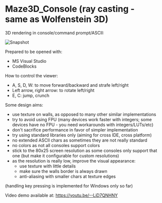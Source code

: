 # Maze3D_Console (ray casting - same as Wolfenstein 3D)
3D rendering in console/command prompt/ASCII:

![Snapshot](/Snapshot.gif)

Prepared to be opened with:
- MS Visual Studio
- CodeBlocks

How to control the viewer:
- A, S, D, W: to move forward/backward and strafe left/right
- Left arrow, right arrow: to rotate left/right
- E, C: jump, crunch

Some design aims:
- use texture on walls, as opposed to many other similar implementations
- try to avoid using FPU (many devices work faster with integers; some devices have no FPU - you need workarounds with integers/LUTs/etc)
- don't sacrifice performance in favor of simpler implementation
- try using standard libraries only (aiming for cross IDE, cross platform)
- no extended ASCII chars as sometimes they are not really standard
- no colors as not all consoles support colors
- stick to the 80x25 screen resolution as some consoles only support that one (but make it configurable for custom resolutions)
- as the resolution is really low, improve the visual appearance:
    - use texture with little details
    - make sure the walls border is always drawn
    - anti-aliasing with smaller chars at texture edges
	
(handling key pressing is implemented for Windows only so far)

Video demo available at: https://youtu.be/--LiD7QNHNY
